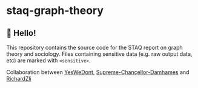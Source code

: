 # staq-graph-theory
## 👋 Hello!
This repository contains the source code for the STAQ report on graph theory and sociology.
Files containing sensitive data (e.g. raw output data, etc) are marked with `<sensitive>`.

Collaboration between [YesWeDont](github.com/yeswedont), [Supreme-Chancellor-Damhames](github.com/Supreme-Chancellor-Damhames) and [RichardZli](github.com/RichardZli)
